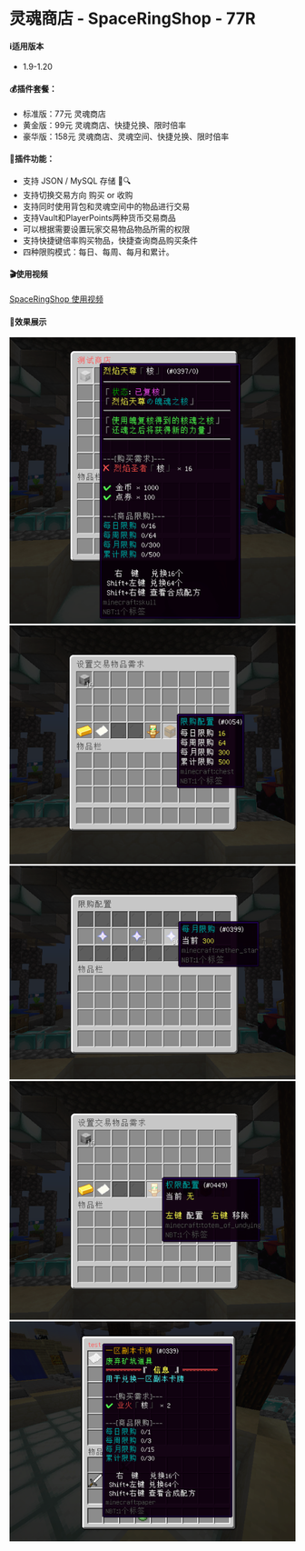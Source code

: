 # 灵魂商店 - SpaceRingShop - 77R

#### ℹ️适用版本

- 1.9-1.20

#### 💰插件套餐：

- 标准版：77元 灵魂商店
- 黄金版：99元 灵魂商店、快捷兑换、限时倍率
- 豪华版：158元 灵魂商店、灵魂空间、快捷兑换、限时倍率

#### 🔧插件功能：

- 支持 JSON / MySQL 存储 📁🔍
- 支持切换交易方向 购买 or 收购
- 支持同时使用背包和灵魂空间中的物品进行交易
- 支持Vault和PlayerPoints两种货币交易商品
- 可以根据需要设置玩家交易物品物品所需的权限
- 支持快捷键倍率购买物品，快捷查询商品购买条件
- 四种限购模式：每日、每周、每月和累计。

#### 🎬使用视频

[SpaceRingShop 使用视频](https://www.bilibili.com/video/BV1w7VjeCEvn/?share_source=copy_web&vd_source=92b2fd908671149c91aa9aa2d1163754)

#### 🎉效果展示

![img.png](img.png)
![img_1.png](img_1.png)
![img_2.png](img_2.png)
![img_3.png](img_3.png)
![img_4.png](img_4.png)
